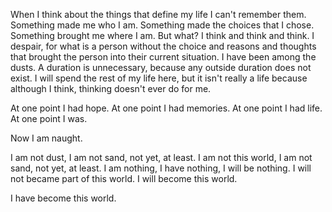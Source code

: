 When I think about the things that define my life I can't remember them. Something made me who I am. Something made the choices that I chose. Something brought me where I am. But what? I think and think and think. I despair, for what is a person without the choice and reasons and thoughts that brought the person into their current situation. I have been among the dusts. A duration is unnecessary, because any outside duration does not exist. I will spend the rest of my life here, but it isn't really a life because although I think, thinking doesn't ever do for me. 

At one point I had hope. At one point I had memories. At one point I had life. At one point I was.

Now I am naught.

I am not dust, I am not sand, not yet, at least. I am not this world, I am not sand, not yet, at least. I am nothing, I have nothing, I will be nothing. I will not became part of this world. I will become this world.

I have become this world.
